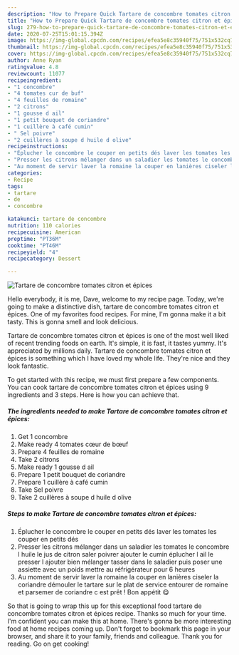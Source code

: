 ```yaml
---
description: "How to Prepare Quick Tartare de concombre tomates citron et épices"
title: "How to Prepare Quick Tartare de concombre tomates citron et épices"
slug: 279-how-to-prepare-quick-tartare-de-concombre-tomates-citron-et-epices
date: 2020-07-25T15:01:15.394Z
image: https://img-global.cpcdn.com/recipes/efea5e8c35940f75/751x532cq70/tartare-de-concombre-tomates-citron-et-epices-photo-principale-de-la-recette.jpg
thumbnail: https://img-global.cpcdn.com/recipes/efea5e8c35940f75/751x532cq70/tartare-de-concombre-tomates-citron-et-epices-photo-principale-de-la-recette.jpg
cover: https://img-global.cpcdn.com/recipes/efea5e8c35940f75/751x532cq70/tartare-de-concombre-tomates-citron-et-epices-photo-principale-de-la-recette.jpg
author: Anne Ryan
ratingvalue: 4.8
reviewcount: 11077
recipeingredient:
- "1 concombre"
- "4 tomates cur de buf"
- "4 feuilles de romaine"
- "2 citrons"
- "1 gousse d ail"
- "1 petit bouquet de coriandre"
- "1 cuillère à café cumin"
- " Sel poivre"
- "2 cuillères à soupe d huile d olive"
recipeinstructions:
- "Éplucher le concombre le couper en petits dés laver les tomates les couper en petits dés"
- "Presser les citrons mélanger dans un saladier les tomates le concombre l huile le jus de citron saler poivrer ajouter le cumin éplucher l ail le presser l ajouter bien mélanger tasser dans le saladier puis poser une assiette avec un poids mettre au réfrigérateur pour 6 heures"
- "Au moment de servir laver la romaine la couper en lanières ciseler la coriandre démouler le tartare sur le plat de service entourer de romaine et parsemer de coriandre c est prêt ! Bon appétit 😋"
categories:
- Recipe
tags:
- tartare
- de
- concombre

katakunci: tartare de concombre 
nutrition: 110 calories
recipecuisine: American
preptime: "PT36M"
cooktime: "PT46M"
recipeyield: "4"
recipecategory: Dessert

---
```



![Tartare de concombre tomates citron et épices](https://img-global.cpcdn.com/recipes/efea5e8c35940f75/751x532cq70/tartare-de-concombre-tomates-citron-et-epices-photo-principale-de-la-recette.jpg)

Hello everybody, it is me, Dave, welcome to my recipe page. Today, we're going to make a distinctive dish, tartare de concombre tomates citron et épices. One of my favorites food recipes. For mine, I'm gonna make it a bit tasty. This is gonna smell and look delicious.



Tartare de concombre tomates citron et épices is one of the most well liked of recent trending foods on earth. It's simple, it is fast, it tastes yummy. It's appreciated by millions daily. Tartare de concombre tomates citron et épices is something which I have loved my whole life. They're nice and they look fantastic.


To get started with this recipe, we must first prepare a few components. You can cook tartare de concombre tomates citron et épices using 9 ingredients and 3 steps. Here is how you can achieve that.

<!--inarticleads1-->

##### The ingredients needed to make Tartare de concombre tomates citron et épices:

1. Get 1 concombre
1. Make ready 4 tomates cœur de bœuf
1. Prepare 4 feuilles de romaine
1. Take 2 citrons
1. Make ready 1 gousse d ail
1. Prepare 1 petit bouquet de coriandre
1. Prepare 1 cuillère à café cumin
1. Take  Sel poivre
1. Take 2 cuillères à soupe d huile d olive




<!--inarticleads2-->

##### Steps to make Tartare de concombre tomates citron et épices:

1. Éplucher le concombre le couper en petits dés laver les tomates les couper en petits dés
1. Presser les citrons mélanger dans un saladier les tomates le concombre l huile le jus de citron saler poivrer ajouter le cumin éplucher l ail le presser l ajouter bien mélanger tasser dans le saladier puis poser une assiette avec un poids mettre au réfrigérateur pour 6 heures
1. Au moment de servir laver la romaine la couper en lanières ciseler la coriandre démouler le tartare sur le plat de service entourer de romaine et parsemer de coriandre c est prêt ! Bon appétit 😋




So that is going to wrap this up for this exceptional food tartare de concombre tomates citron et épices recipe. Thanks so much for your time. I'm confident you can make this at home. There's gonna be more interesting food at home recipes coming up. Don't forget to bookmark this page in your browser, and share it to your family, friends and colleague. Thank you for reading. Go on get cooking!
